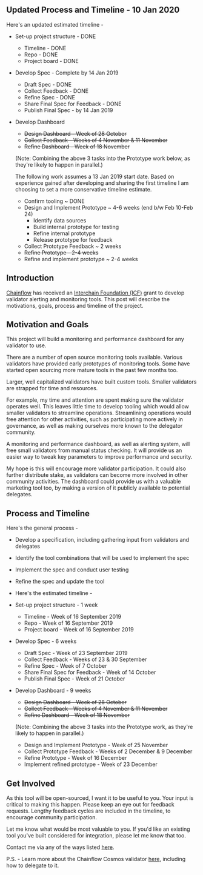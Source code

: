 ## Updated Process and Timeline - 10 Jan 2020

Here's an updated estimated timeline -

* Set-up project structure - DONE
  * Timeline - DONE
  * Repo - DONE
  * Project board - DONE
  
* Develop Spec - Complete by 14 Jan 2019
  * Draft Spec - DONE
  * Collect Feedback - DONE
  * Refine Spec - DONE
  * Share Final Spec for Feedback - DONE
  * Publish Final Spec - by 14 Jan 2019
  
* Develop Dashboard
  * ~~Design Dashboard - Week of 28 October~~
  * ~~Collect Feedback - Weeks of 4 November & 11 November~~
  * ~~Refine Dashboard - Week of 18 November~~
  
  (Note: Combining the above 3 tasks into the Prototype work below, as they're likely to happen in parallel.)
  
  The following work assumes a 13 Jan 2019 start date. 
  Based on experience gained after developing and sharing the first timeline I am choosing to set a more conservative timeline estimate.
  
  * Confirm tooling ~ DONE
  * Design and Implement Prototype ~ 4-6 weeks (end b/w Feb 10-Feb 24)
    * Identify data sources
    * Build internal prototype for testing
    * Refine internal prototype
    * Release prototype for feedback
  * Collect Prototype Feedback ~ 2 weeks
  * ~~Refine Prototype - 2-4 weeks~~
  * Refine and implement prototype ~ 2-4 weeks
  
## Introduction

[Chainflow](https://chainflow.io) has received an [Interchain Foundation (ICF)](https://interchain.io/) grant to develop validator alerting and monitoring tools. This post will describe the motivations, goals, process and timeline of the project.

## Motivation and Goals

This project will build a monitoring and performance dashboard for any validator to use.

There are a number of open source monitoring tools available. Various validators have provided early prototypes of monitoring tools. Some have started open sourcing more mature tools in the past few months too.

Larger, well capitalized validators have built custom tools. Smaller validators are strapped for time and resources.

For example, my time and attention are spent making sure the validator operates well. This leaves little time to develop tooling which would allow smaller validators to streamline operations. Streamlining operations would free attention for other activities, such as participating more actively in governance, as well as making ourselves more known to the delegator community.

A monitoring and performance dashboard, as well as alerting system, will free small validators from manual status checking. It will provide us an easier way to tweak key parameters to improve performance and security.

My hope is this will encourage more validator participation. It could also further distribute stake, as validators can become more involved in other community activities. The dashboard could provide us with a valuable marketing tool too, by making a version of it publicly available to potential delegates.

## Process and Timeline

Here's the general process  -

* Develop a specification, including gathering input from validators and delegates
* Identify the tool combinations that will be used to implement the spec
* Implement the spec and conduct user testing
* Refine the spec and update the tool
* Here's the estimated timeline -


* Set-up project structure - 1 week
  * Timeline - Week of 16 September 2019
  * Repo - Week of 16 September 2019
   * Project board - Week of 16 September 2019
* Develop Spec - 6 weeks
  * Draft Spec - Week of 23 September 2019
  * Collect Feedback - Weeks of 23 & 30 September
  * Refine Spec - Week of 7 October
  * Share Final Spec for Feedback - Week of 14 October
  * Publish Final Spec - Week of 21 October
* Develop Dashboard - 9 weeks
  * ~~Design Dashboard - Week of 28 October~~
  * ~~Collect Feedback - Weeks of 4 November & 11 November~~
  * ~~Refine Dashboard - Week of 18 November~~
  
  (Note: Combining the above 3 tasks into the Prototype work, as they're likely to happen in parallel.)
  
  * Design and Implement Prototype - Week of 25 November
  * Collect Prototype Feedback - Weeks of 2 December & 9 December
  * Refine Prototype - Week of 16 December
  * Implement refined prototype - Week of 23 December

## Get Involved

As this tool will be open-sourced, I want it to be useful to you. Your input is critical to making this happen. Please keep an eye out for feedback requests. Lengthy feedback cycles are included in the timeline, to encourage community participation.

Let me know what would be most valuable to you. If you'd like an existing tool you've built considered for integration, please let me know that too.

Contact me via any of the ways listed [here](https://chainflow.io/contact).

P.S. - Learn more about the Chainflow Cosmos validator [here](https://chainflow.io/staking), including how to delegate to it.
